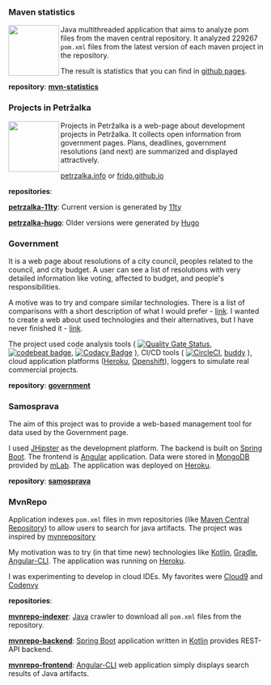 ### Maven statistics

<p>
  <img align='left' height="100px" src="http://petrzalka.info/mvn-statistics/charts/dependencyArtifact.png">
</p>

Java multithreaded application that aims to analyze pom files from the maven central repository. It analyzed 229267 `pom.xml` files from the latest version of each maven project in the repository. 

The result is statistics that you can find in [github pages](http://petrzalka.info/mvn-statistics/).

**repository**: **[mvn-statistics](https://github.com/frido/mvn-statistics)**

### Projects in Petržalka
<p>
  <img align='left' height="100px" src="http://petrzalka.info/img/logo-m.png">
</p>

Projects in Petržalka is a web-page about development projects in Petržalka. It collects open information from government pages. Plans, deadlines, government resolutions (and next) are summarized and displayed attractively.

[petrzalka.info](http://petrzalka.info/) or [frido.github.io](https://github.com/frido/frido.github.io)

**repositories**: 

**[petrzalka-11ty](https://github.com/frido/petrzalka-11ty)**: Current version is generated by [11ty](https://www.11ty.dev/)

**[petrzalka-hugo](https://github.com/frido/petrzalka-hugo)**: Older versions were generated by [Hugo](https://gohugo.io/)

### Government

It is a web page about resolutions of a city council, peoples related to the council, and city budget. A user can see a list of resolutions with very detailed information like voting, affected to budget, and people's responsibilities.

A motive was to try and compare similar technologies. There is a list of comparisons with a short description of what I would prefer - [link](https://petrzalka.info/government/). I wanted to create a web about used technologies and their alternatives, but I have never finished it - [link](https://petrzalka.info/government-page/).

The project used code analysis tools (
[![Quality Gate Status](https://sonarcloud.io/api/project_badges/measure?project=frido%3Asamosprava&metric=alert_status)](https://sonarcloud.io/dashboard?id=frido%3Asamosprava), [![codebeat badge](https://codebeat.co/badges/796fdd58-d3cb-4e82-b8a9-7e8765e8b3d8)](https://codebeat.co/projects/github-com-frido-government-master), 
[![Codacy Badge](https://api.codacy.com/project/badge/Grade/f7099cd093f6431eb759942b43f08dce)](https://www.codacy.com/app/frido/government?utm_source=github.com&amp;utm_medium=referral&amp;utm_content=frido/government&amp;utm_campaign=Badge_Grade)
), CI/CD tools (
[![CircleCI](https://circleci.com/gh/frido/government.svg?style=svg)](https://circleci.com/gh/frido/government), 
[buddy](https://buddy.works/)
), cloud application platforms ([Heroku](https://www.heroku.com/home#), [Openshift](https://www.openshift.com/)), loggers to simulate real commercial projects.

**repository**: **[government](https://github.com/frido/government)**

### Samosprava

The aim of this project was to provide a web-based management tool for data used by the Government page.

I used [JHipster](https://www.jhipster.tech/) as the development platform. The backend is built on [Spring Boot](https://spring.io/projects/spring-boot). The frontend is [Angular](https://angular.io/) application. Data were stored in [MongoDB](https://www.mongodb.com/) provided by [mLab](https://mlab.com/). The application was deployed on [Heroku](https://www.heroku.com/home#).

**repository**: **[samosprava](https://github.com/frido/samosprava)**

### MvnRepo

Application indexes `pom.xml` files in mvn repositories (like [Maven Central Repository](https://repo1.maven.org/maven2/)) to allow users to search for java artifacts. The project was inspired by [mvnrepository](mvnrepository.com)


My motivation was to try (in that time new) technologies like [Kotlin](https://kotlinlang.org/), [Gradle](https://gradle.org/), [Angular-CLI](https://cli.angular.io/). The application was running on [Heroku](https://www.heroku.com/home#).

I was experimenting to develop in cloud IDEs. My favorites were [Cloud9](https://aws.amazon.com/cloud9/) and [Codenvy](https://codenvy.com/)

**repositories**:

**[mvnrepo-indexer](https://github.com/frido/mvnrepo-indexer)**: [Java](https://www.java.com/en/) crawler to download all `pom.xml` files from the repository.

**[mvnrepo-backend](https://github.com/frido/mvnrepo-backend)**: [Spring Boot](https://spring.io/projects/spring-boot) application written in [Kotlin](https://kotlinlang.org/) provides REST-API backend.

**[mvnrepo-frontend](https://github.com/frido/mvnrepo-frontend)**: [Angular-CLI](https://cli.angular.io/) web application simply displays search results of Java artifacts. 

<!--
**frido/frido** is a ✨ _special_ ✨ repository because its `README.md` (this file) appears on your GitHub profile.

Here are some ideas to get you started:

- 🔭 I’m currently working on ...
- 🌱 I’m currently learning ...
- 👯 I’m looking to collaborate on ...
- 🤔 I’m looking for help with ...
- 💬 Ask me about ...
- 📫 How to reach me: ...
- 😄 Pronouns: ...
- ⚡ Fun fact: ...
-->
